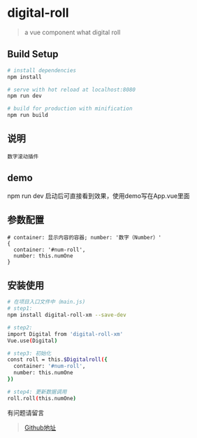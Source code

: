 # digital-roll

> a vue component what digital roll

## Build Setup

``` bash
# install dependencies
npm install

# serve with hot reload at localhost:8080
npm run dev

# build for production with minification
npm run build
```
## 说明
  ```
  数字滚动插件
  ```

## demo
  
  npm run dev 启动后可直接看到效果，使用demo写在App.vue里面

## 参数配置
  ```
  # container: 显示内容的容器; number: '数字（Number）'
  {
    container: '#num-roll',
    number: this.numOne
  }
  ```
## 安装使用

  ``` bash
  # 在项目入口文件中（main.js) 
  # step1: 
  npm install digital-roll-xm --save-dev

  # step2:
  import Digital from 'digital-roll-xm'
  Vue.use(Digital)
  
  # step3: 初始化
  const roll = this.$Digitalroll({
    container: '#num-roll',
    number: this.numOne
  })

  # step4: 更新数据调用
  roll.roll(this.numOne)
  ```

有问题请留言
> [Github地址](https://github.com/Tomar-Y/components/digital-roll)